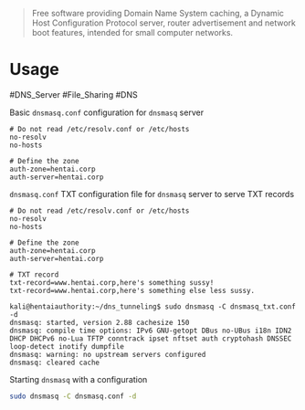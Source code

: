 > Free software providing Domain Name System caching, a Dynamic Host Configuration Protocol server, router advertisement and network boot features, intended for small computer networks.


# Usage

#DNS_Server #File_Sharing #DNS

Basic `dnsmasq.conf` configuration for `dnsmasq` server
```
# Do not read /etc/resolv.conf or /etc/hosts
no-resolv
no-hosts

# Define the zone
auth-zone=hentai.corp
auth-server=hentai.corp
```

`dnsmasq.conf` TXT configuration file for `dnsmasq` server to serve TXT records 
```
# Do not read /etc/resolv.conf or /etc/hosts
no-resolv
no-hosts

# Define the zone
auth-zone=hentai.corp
auth-server=hentai.corp

# TXT record
txt-record=www.hentai.corp,here's something sussy!
txt-record=www.hentai.corp,here's something else less sussy.
```
```
kali@hentaiauthority:~/dns_tunneling$ sudo dnsmasq -C dnsmasq_txt.conf -d
dnsmasq: started, version 2.88 cachesize 150
dnsmasq: compile time options: IPv6 GNU-getopt DBus no-UBus i18n IDN2 DHCP DHCPv6 no-Lua TFTP conntrack ipset nftset auth cryptohash DNSSEC loop-detect inotify dumpfile
dnsmasq: warning: no upstream servers configured
dnsmasq: cleared cache
```

Starting `dnsmasq` with a configuration
```bash
sudo dnsmasq -C dnsmasq.conf -d
```